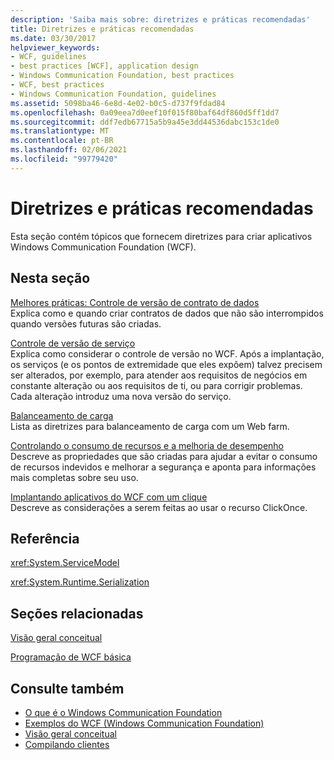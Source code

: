 ```yaml
---
description: 'Saiba mais sobre: diretrizes e práticas recomendadas'
title: Diretrizes e práticas recomendadas
ms.date: 03/30/2017
helpviewer_keywords:
- WCF, guidelines
- best practices [WCF], application design
- Windows Communication Foundation, best practices
- WCF, best practices
- Windows Communication Foundation, guidelines
ms.assetid: 5098ba46-6e8d-4e02-b0c5-d737f9fdad84
ms.openlocfilehash: 0a09eea7d0eef10f015f80baf64df860d5ff1dd7
ms.sourcegitcommit: ddf7edb67715a5b9a45e3dd44536dabc153c1de0
ms.translationtype: MT
ms.contentlocale: pt-BR
ms.lasthandoff: 02/06/2021
ms.locfileid: "99779420"
---
```

# <a name="guidelines-and-best-practices"></a>Diretrizes e práticas recomendadas

Esta seção contém tópicos que fornecem diretrizes para criar aplicativos Windows Communication Foundation (WCF).  
  
## <a name="in-this-section"></a>Nesta seção  

 [Melhores práticas: Controle de versão de contrato de dados](best-practices-data-contract-versioning.md)  
 Explica como e quando criar contratos de dados que não são interrompidos quando versões futuras são criadas.  
  
 [Controle de versão de serviço](service-versioning.md)  
 Explica como considerar o controle de versão no WCF. Após a implantação, os serviços (e os pontos de extremidade que eles expõem) talvez precisem ser alterados, por exemplo, para atender aos requisitos de negócios em constante alteração ou aos requisitos de ti, ou para corrigir problemas. Cada alteração introduz uma nova versão do serviço.  
  
 [Balanceamento de carga](load-balancing.md)  
 Lista as diretrizes para balanceamento de carga com um Web farm.  
  
 [Controlando o consumo de recursos e a melhoria de desempenho](controlling-resource-consumption-and-improving-performance.md)  
 Descreve as propriedades que são criadas para ajudar a evitar o consumo de recursos indevidos e melhorar a segurança e aponta para informações mais completas sobre seu uso.  
  
 [Implantando aplicativos do WCF com um clique](deploying-wcf-applications-with-clickonce.md)  
 Descreve as considerações a serem feitas ao usar o recurso ClickOnce.  
  
## <a name="reference"></a>Referência  

 <xref:System.ServiceModel>  
  
 <xref:System.Runtime.Serialization>  
  
## <a name="related-sections"></a>Seções relacionadas  

 [Visão geral conceitual](conceptual-overview.md)  
  
 [Programação de WCF básica](basic-wcf-programming.md)  
  
## <a name="see-also"></a>Consulte também

- [O que é o Windows Communication Foundation](whats-wcf.md)
- [Exemplos do WCF (Windows Communication Foundation)](./samples/index.md)
- [Visão geral conceitual](conceptual-overview.md)
- [Compilando clientes](building-clients.md)
